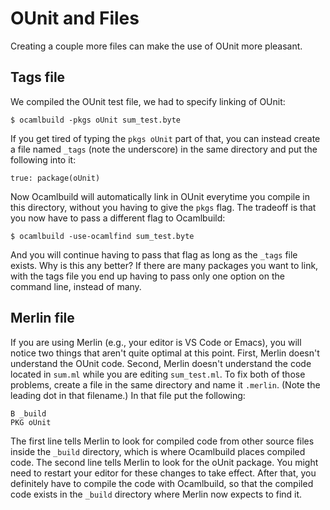 # OUnit and Files

Creating a couple more files can make the use of OUnit more pleasant.

## Tags file
 
We compiled the OUnit test file, we had to specify linking of OUnit:
```
$ ocamlbuild -pkgs oUnit sum_test.byte
```
If you get tired of typing the `pkgs oUnit` part of that, you can instead create
a file named `_tags` (note the underscore) in the same directory and put
the following into it:
```
true: package(oUnit)
```
Now Ocamlbuild will automatically link in OUnit everytime you compile in this
directory, without you having to give the `pkgs` flag. The tradeoff is that
you now have to pass a different flag to Ocamlbuild:
```
$ ocamlbuild -use-ocamlfind sum_test.byte
```
And you will continue having to pass that flag as long as the `_tags` file exists.
Why is this any better?  If there are many packages you want to link, with
the tags file you end up having to pass only one option on the command
line, instead of many.

## Merlin file

If you are using Merlin (e.g., your editor is VS Code or Emacs), you will notice
two things that aren't quite optimal at this point.  First, Merlin doesn't 
understand the OUnit code.  Second, Merlin doesn't understand the code located
in `sum.ml` while you are editing `sum_test.ml`.  To fix both of those problems,
create a file in the same directory and name it `.merlin`.  (Note the leading 
dot in that filename.)  In that file put the following:
```
B _build
PKG oUnit
```
The first line tells Merlin to look for compiled code from other source files
inside the `_build` directory, which is where Ocamlbuild places compiled code.
The second line tells Merlin to look for the oUnit package.  You might need
to restart your editor for these changes to take effect.  After that, you definitely 
have to compile the code with Ocamlbuild, so that the compiled code exists in
the `_build` directory where Merlin now expects to find it.

